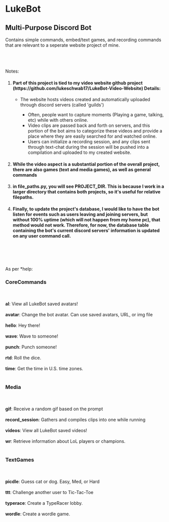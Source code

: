 <h1>LukeBot</h1>
<h2>Multi-Purpose Discord Bot</h2>

Contains simple commands, embed/text games, and recording commands that are relevant to a seperate website project of mine.<br></br><br></br>


Notes: 
<ol>
  
  <li><h4>Part of this project is tied to my video website github project (https://github.com/lukeschwab17/LukeBot-Video-Website) Details:</li>
  <ul>
    <li>The website hosts videos created and automatically uploaded through discord servers (called 'guilds')</li>
    <ul>
      <li>Often, people want to capture moments (Playing a game, talking, etc) while with others online.</li>
      <li>Video clips are passed back and forth on servers, and this portion of the bot aims to categorize these videos and provide a place where they are easily searched for and watched online.</li>
      <li>Users can initialize a recording session, and any clips sent through text-chat during the session will be pushed into a compilation and uploaded to my created website.</li>
    </ul>
  </ul>
    <li><h4>While the video aspect is a substantial portion of the overall project, there are also games (text and media games), as well as general commands</li>
    <li><h4>in file_paths.py, you will see PROJECT_DIR. This is because I work in a larger directory that contains both projects, so it's useful for relative filepaths. </li>
    <li><h4>Finally, to update the project's database, I would like to have the bot listen for events such as users leaving and joining servers, but without 100% uptime (which will not happen from my home pc), that method would not work. Therefore, for now,
    the database table containing the bot's current discord servers' information is updated on any user command call.</li>
</ol>


<br></br><br></br>As per *help:

<h3>CoreCommands</h3><br></br>
  <b>al</b>: View all LukeBot saved avatars!<br></br>
  <b>avatar</b>: Change the bot avatar. Can use saved avatars, URL, or img file<br></br>
  <b>hello</b>: Hey there!<br></br>
  <b>wave</b>: Wave to someone!<br></br>
  <b>punch</b>: Punch someone!<br></br>
  <b>rtd</b>: Roll the dice.<br></br>
  <b>time</b>: Get the time in U.S. time zones.<br></br>
<h3>Media</h3><br></br>
  <b>gif</b>: Receive a random gif based on the prompt<br></br>
  <b>record_session</b>: Gathers and compiles clips into one while running<br></br>
  <b>videos</b>: View all LukeBot saved videos!<br></br>
  <b>wr</b>: Retrieve information about LoL players or champions.<br></br>
<h3>TextGames</h3><br></br>
  <b>picdle</b>: Guess cat or dog. Easy, Med, or Hard<br></br>
  <b>ttt</b>: Challenge another user to Tic-Tac-Toe<br></br>
  <b>typerace</b>: Create a TypeRacer lobby.<br></br>
  <b>wordle</b>: Create a wordle game.<br></br>
